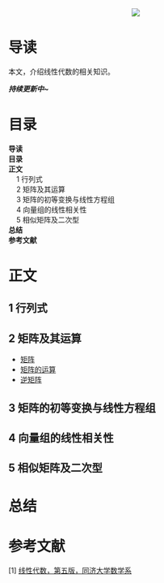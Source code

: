 <div align="center"><img src="https://gitee.com/struggle3014/picBed/raw/master/name_code.png"></div>

# 导读

本文，介绍线性代数的相关知识。

***持续更新中~***



# 目录

<nav>
<a href='#导读' style='text-decoration:none;font-weight:bolder'>导读</a><br/>
<a href='#目录' style='text-decoration:none;font-weight:bolder'>目录</a><br/>
<a href='#正文' style='text-decoration:none;font-weight:bolder'>正文</a><br/>
&nbsp;&nbsp;&nbsp;&nbsp;<a href='#1 行列式' style='text-decoration:none;${border-style}'>1 行列式</a><br/>
&nbsp;&nbsp;&nbsp;&nbsp;<a href='#2 矩阵及其运算' style='text-decoration:none;${border-style}'>2 矩阵及其运算</a><br/>
&nbsp;&nbsp;&nbsp;&nbsp;<a href='#3 矩阵的初等变换与线性方程组' style='text-decoration:none;${border-style}'>3 矩阵的初等变换与线性方程组</a><br/>
&nbsp;&nbsp;&nbsp;&nbsp;<a href='#4 向量组的线性相关性' style='text-decoration:none;${border-style}'>4 向量组的线性相关性</a><br/>
&nbsp;&nbsp;&nbsp;&nbsp;<a href='#5 相似矩阵及二次型' style='text-decoration:none;${border-style}'>5 相似矩阵及二次型</a><br/>
<a href='#总结' style='text-decoration:none;font-weight:bolder'>总结</a><br/>
<a href='#参考文献' style='text-decoration:none;font-weight:bolder'>参考文献</a><br/>
</nav>

# 正文

## 1 行列式



## 2 矩阵及其运算

* [矩阵](./数学/线性代数/矩阵及其运算/矩阵.md)
* [矩阵的运算](./矩阵及其运算/矩阵的运算.md)
* [逆矩阵](./矩阵及其运算/逆矩阵.md)



## 3 矩阵的初等变换与线性方程组



## 4 向量组的线性相关性



## 5 相似矩阵及二次型



# 总结



# 参考文献

[1] [线性代数，第五版，同济大学数学系](https://www.99baiduyun.com/baidu/工程数学线性代数(第五版))
